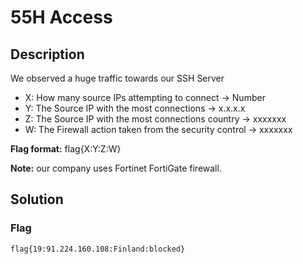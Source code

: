 # 55H Access

## Description

We observed a huge traffic towards our SSH Server

* X: How many source IPs attempting to connect  → Number
* Y: The Source IP with the most connections → x.x.x.x
* Z: The Source IP with the most connections country → xxxxxxx
* W: The Firewall action taken from the security control → xxxxxxx

**Flag format:** flag{X:Y:Z:W}

**Note:** our company uses Fortinet FortiGate firewall.

## Solution

### Flag

```text
flag{19:91.224.160.108:Finland:blocked}
```

